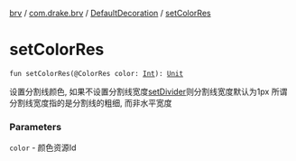 [brv](../../index.md) / [com.drake.brv](../index.md) / [DefaultDecoration](index.md) / [setColorRes](./set-color-res.md)

# setColorRes

`fun setColorRes(@ColorRes color: `[`Int`](https://kotlinlang.org/api/latest/jvm/stdlib/kotlin/-int/index.html)`): `[`Unit`](https://kotlinlang.org/api/latest/jvm/stdlib/kotlin/-unit/index.html)

设置分割线颜色, 如果不设置分割线宽度[setDivider](set-divider.md)则分割线宽度默认为1px
所谓分割线宽度指的是分割线的粗细, 而非水平宽度

### Parameters

`color` - 颜色资源Id